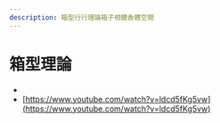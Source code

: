 ```yaml
---
description: 箱型行行理論箱子相體香體空間
---
```


# 箱型理論

*
* [https://www.youtube.com/watch?v=ldcd5fKg5vw](https://www.youtube.com/watch?v=ldcd5fKg5vw)
